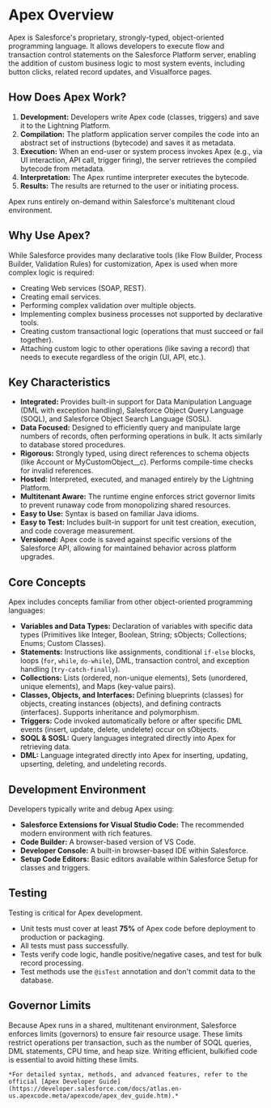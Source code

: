 # Apex Overview

Apex is Salesforce's proprietary, strongly-typed, object-oriented programming language. It allows developers to execute flow and transaction control statements on the Salesforce Platform server, enabling the addition of custom business logic to most system events, including button clicks, related record updates, and Visualforce pages.

## How Does Apex Work?

1.  **Development:** Developers write Apex code (classes, triggers) and save it to the Lightning Platform.
2.  **Compilation:** The platform application server compiles the code into an abstract set of instructions (bytecode) and saves it as metadata.
3.  **Execution:** When an end-user or system process invokes Apex (e.g., via UI interaction, API call, trigger firing), the server retrieves the compiled bytecode from metadata.
4.  **Interpretation:** The Apex runtime interpreter executes the bytecode.
5.  **Results:** The results are returned to the user or initiating process.

Apex runs entirely on-demand within Salesforce's multitenant cloud environment.

## Why Use Apex?

While Salesforce provides many declarative tools (like Flow Builder, Process Builder, Validation Rules) for customization, Apex is used when more complex logic is required:

- Creating Web services (SOAP, REST).
- Creating email services.
- Performing complex validation over multiple objects.
- Implementing complex business processes not supported by declarative tools.
- Creating custom transactional logic (operations that must succeed or fail together).
- Attaching custom logic to other operations (like saving a record) that needs to execute regardless of the origin (UI, API, etc.).

## Key Characteristics

- **Integrated:** Provides built-in support for Data Manipulation Language (DML with exception handling), Salesforce Object Query Language (SOQL), and Salesforce Object Search Language (SOSL).
- **Data Focused:** Designed to efficiently query and manipulate large numbers of records, often performing operations in bulk. It acts similarly to database stored procedures.
- **Rigorous:** Strongly typed, using direct references to schema objects (like Account or MyCustomObject\_\_c). Performs compile-time checks for invalid references.
- **Hosted:** Interpreted, executed, and managed entirely by the Lightning Platform.
- **Multitenant Aware:** The runtime engine enforces strict governor limits to prevent runaway code from monopolizing shared resources.
- **Easy to Use:** Syntax is based on familiar Java idioms.
- **Easy to Test:** Includes built-in support for unit test creation, execution, and code coverage measurement.
- **Versioned:** Apex code is saved against specific versions of the Salesforce API, allowing for maintained behavior across platform upgrades.

## Core Concepts

Apex includes concepts familiar from other object-oriented programming languages:

- **Variables and Data Types:** Declaration of variables with specific data types (Primitives like Integer, Boolean, String; sObjects; Collections; Enums; Custom Classes).
- **Statements:** Instructions like assignments, conditional `if-else` blocks, loops (`for`, `while`, `do-while`), DML, transaction control, and exception handling (`try-catch-finally`).
- **Collections:** Lists (ordered, non-unique elements), Sets (unordered, unique elements), and Maps (key-value pairs).
- **Classes, Objects, and Interfaces:** Defining blueprints (classes) for objects, creating instances (objects), and defining contracts (interfaces). Supports inheritance and polymorphism.
- **Triggers:** Code invoked automatically before or after specific DML events (insert, update, delete, undelete) occur on sObjects.
- **SOQL & SOSL:** Query languages integrated directly into Apex for retrieving data.
- **DML:** Language integrated directly into Apex for inserting, updating, upserting, deleting, and undeleting records.

## Development Environment

Developers typically write and debug Apex using:

- **Salesforce Extensions for Visual Studio Code:** The recommended modern environment with rich features.
- **Code Builder:** A browser-based version of VS Code.
- **Developer Console:** A built-in browser-based IDE within Salesforce.
- **Setup Code Editors:** Basic editors available within Salesforce Setup for classes and triggers.

## Testing

Testing is critical for Apex development.

- Unit tests must cover at least **75%** of Apex code before deployment to production or packaging.
- All tests must pass successfully.
- Tests verify code logic, handle positive/negative cases, and test for bulk record processing.
- Test methods use the `@isTest` annotation and don't commit data to the database.

## Governor Limits

Because Apex runs in a shared, multitenant environment, Salesforce enforces limits (governors) to ensure fair resource usage. These limits restrict operations per transaction, such as the number of SOQL queries, DML statements, CPU time, and heap size. Writing efficient, bulkified code is essential to avoid hitting these limits.

```
*For detailed syntax, methods, and advanced features, refer to the official [Apex Developer Guide](https://developer.salesforce.com/docs/atlas.en-us.apexcode.meta/apexcode/apex_dev_guide.htm).*
```
